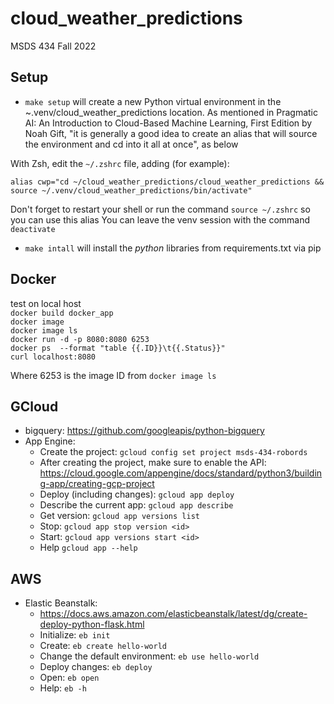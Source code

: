 # cloud_weather_predictions
MSDS 434 Fall 2022

## Setup
* `make setup` will create a new Python virtual environment in the ~.venv/cloud_weather_predictions location. As mentioned in Pragmatic AI: An Introduction to Cloud-Based Machine 
Learning, First Edition by Noah Gift, "it is generally a good idea to create an alias that will source the environment and cd into it all at once", as below 

With Zsh, edit the `~/.zshrc` file, adding (for example):
```
alias cwp="cd ~/cloud_weather_predictions/cloud_weather_predictions && source ~/.venv/cloud_weather_predictions/bin/activate"
```
Don't forget to restart your shell or run the command `source ~/.zshrc` so you can use this alias
You can leave the venv session with the command `deactivate`

* `make intall` will install the _python_ libraries from requirements.txt via pip

## Docker
test on local host     
`docker build docker_app`     
`docker image`    
`docker image ls`     
`docker run -d -p 8080:8080 6253`     
`docker ps  --format "table {{.ID}}\t{{.Status}}"`     
`curl localhost:8080`    
    
Where 6253 is the image ID from `docker image ls`
     
## GCloud
* bigquery: https://github.com/googleapis/python-bigquery
* App Engine: 
  * Create the project:
`gcloud config set project msds-434-robords`
  * After creating the project, make sure to enable the API: https://cloud.google.com/appengine/docs/standard/python3/building-app/creating-gcp-project
  * Deploy (including changes): `gcloud app deploy`
  * Describe the current app: `gcloud app describe`
  * Get version: `gcloud app versions list`
  * Stop: `gcloud app stop version <id>`
  * Start: `gcloud app versions start <id>`
  * Help `gcloud app --help`

## AWS
* Elastic Beanstalk:
  * https://docs.aws.amazon.com/elasticbeanstalk/latest/dg/create-deploy-python-flask.html
  * Initialize: `eb init`
  * Create: `eb create hello-world`
  * Change the default environment: `eb use hello-world`
  * Deploy changes: `eb deploy`
  * Open: `eb open`
  * Help: `eb -h`

